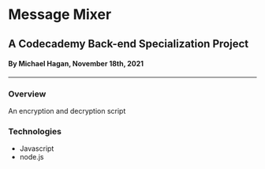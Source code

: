 # Message Mixer

## A Codecademy Back-end Specialization Project

#### By Michael Hagan, November 18th, 2021
------------------------------------------------

### Overview
An encryption and decryption script

### Technologies
* Javascript
* node.js
